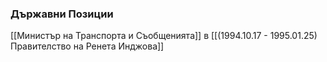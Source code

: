 ### Държавни Позиции
[[Министър на Транспорта и Съобщенията]] в [[(1994.10.17 - 1995.01.25) Правителство на Ренета Инджова]]